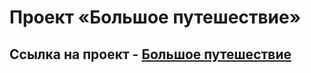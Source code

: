 # Проект «Большое путешествие»

## Ссылка на проект - <a href="https://romkalan.github.io/1345767-big-trip-24/" target="_blank" alt="Большое Путешествие>">Большое путешествие</a>
